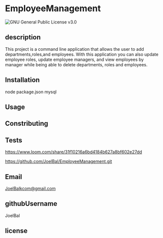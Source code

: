 # EmployeeManagement
![GNU General Public License v3.0](https://img.shields.io/badge/license-GNU%20General%20Public%20License%20v3.0-orange)

## description
This project is a command line application that allows the user to add departments,roles,and employees.  With this application you can also update employee roles, update employee managers, and view employees by manager while being able to delete departments, roles and employees.


## Installation
node package.json
mysql

## Usage

## Constributing

## Tests

https://www.loom.com/share/31f10216a6bd4184b627a8bf602e27dd

https://github.com/JoelBal/EmployeeManagement.git

## Email
JoelBalkcom@gmail.com

## githubUsername
JoelBal

## license

